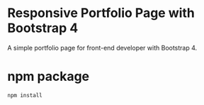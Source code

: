 # Responsive Portfolio Page with Bootstrap 4
A simple portfolio page for front-end developer with Bootstrap 4.

# npm package
```
npm install
```
